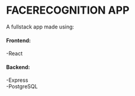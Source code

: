 # FACERECOGNITION APP  
A fullstack app made using:  

#### Frontend:  
-React  

#### Backend:  
-Express  
-PostgreSQL
